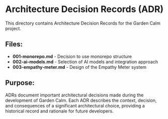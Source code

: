 # Architecture Decision Records (ADR)

This directory contains Architecture Decision Records for the Garden Calm project.

## Files:

- **001-monorepo.md** - Decision to use monorepo structure
- **002-ai-models.md** - Selection of AI models and integration approach
- **003-empathy-meter.md** - Design of the Empathy Meter system

## Purpose:

ADRs document important architectural decisions made during the development of Garden Calm. Each ADR describes the context, decision, and consequences of a significant architectural choice, providing a historical record and rationale for future developers.
